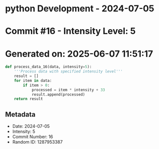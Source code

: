﻿# python Development - 2024-07-05
# Commit #16 - Intensity Level: 5
# Generated on: 2025-06-07 11:51:17
```python
def process_data_16(data, intensity=5):
    '''Process data with specified intensity level'''
    result = []
    for item in data:
        if item > 0:
            processed = item * intensity + 33
            result.append(processed)
    return result
```
## Metadata
- Date: 2024-07-05
- Intensity: 5
- Commit Number: 16
- Random ID: 1287953387
